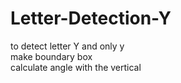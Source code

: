 # Letter-Detection-Y
to detect letter Y and only y <br/>
make boundary box <br/>
calculate angle with the vertical <br/>

